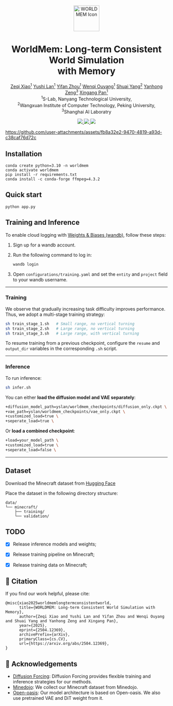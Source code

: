 
<br>
<p align="center">

<p align="center">
  <img src="assets/worldmem_logo.png" alt="WORLDMEM Icon" width="80"/>
</p>
<h1 align="center"><strong>WorldMem: Long-term Consistent World Simulation <br> with Memory</strong></h1>
  <p align="center"><span><a href=""></a></span>
              <a href="https://xizaoqu.github.io">Zeqi Xiao<sup>1</sup></a>
              <a href="https://nirvanalan.github.io/">Yushi Lan<sup>1</sup></a>
              <a href="https://zhouyifan.net/about/">Yifan Zhou<sup>1</sup></a>
              <a href="https://vicky0522.github.io/Wenqi-Ouyang/">Wenqi Ouyang<sup>1</sup></a>
              <a href="https://williamyang1991.github.io/">Shuai Yang<sup>2</sup></a>
              <a href="https://zengyh1900.github.io/">Yanhong Zeng<sup>3</sup></a>
              <a href="https://xingangpan.github.io/">Xingang Pan<sup>1</sup></a>    <br>
    <sup>1</sup>S-Lab, Nanyang Technological University, <br> <sup>2</sup>Wangxuan Institute of Computer Technology, Peking University,<br>  <sup>3</sup>Shanghai AI Laboratry
    </p>
</p>

<p align="center">
  <a href="https://arxiv.org/abs/2504.12369" target='_blank'>
    <img src="https://img.shields.io/badge/arXiv-2504.12369-blue?">
  </a>
  <a href="https://xizaoqu.github.io/worldmem/" target='_blank'>
    <img src="https://img.shields.io/badge/Project-&#x1F680-blue">
  </a>
<a href="https://huggingface.co/spaces/yslan/worldmem" target="_blank">
  <img src="https://img.shields.io/badge/🤗 HuggingFace-Demo-orange" />
</a>
</p>

https://github.com/user-attachments/assets/fb8a32e2-9470-4819-a93d-c38caf76d72c


## Installation

```
conda create python=3.10 -n worldmem
conda activate worldmem
pip install -r requirements.txt
conda install -c conda-forge ffmpeg=4.3.2
```


## Quick start

```
python app.py
```

## Training and Inference

To enable cloud logging with [Weights & Biases (wandb)](https://wandb.ai/site), follow these steps:

1. Sign up for a wandb account.
2. Run the following command to log in:

    ```bash
    wandb login
    ```

3. Open `configurations/training.yaml` and set the `entity` and `project` field to your wandb username.

---

### Training

We observe that gradually increasing task difficulty improves performance. Thus, we adopt a multi-stage training strategy:

```bash
sh train_stage_1.sh   # Small range, no vertical turning
sh train_stage_2.sh   # Large range, no vertical turning
sh train_stage_3.sh   # Large range, with vertical turning
```

To resume training from a previous checkpoint, configure the `resume` and `output_dir` variables in the corresponding `.sh` script.

---

### Inference

To run inference:

```bash
sh infer.sh
```

You can either **load the diffusion model and VAE separately**:

```bash
+diffusion_model_path=yslan/worldmem_checkpoints/diffusion_only.ckpt \
+vae_path=yslan/worldmem_checkpoints/vae_only.ckpt \
+customized_load=true \
+seperate_load=true \
```

Or **load a combined checkpoint**:

```bash
+load=your_model_path \
+customized_load=true \
+seperate_load=false \
```

---

## Dataset

Download the Minecraft dataset from [Hugging Face](https://huggingface.co/datasets/zeqixiao/worldmem_minecraft_dataset)

Place the dataset in the following directory structure:

```
data/
└── minecraft/
    ├── training/
    └── validation/
```


## TODO

- [x] Release inference models and weights;
- [x] Release training pipeline on Minecraft;
- [x] Release training data on Minecraft;



## 🔗 Citation

If you find our work helpful, please cite:

```
@misc{xiao2025worldmemlongtermconsistentworld,
      title={WORLDMEM: Long-term Consistent World Simulation with Memory}, 
      author={Zeqi Xiao and Yushi Lan and Yifan Zhou and Wenqi Ouyang and Shuai Yang and Yanhong Zeng and Xingang Pan},
      year={2025},
      eprint={2504.12369},
      archivePrefix={arXiv},
      primaryClass={cs.CV},
      url={https://arxiv.org/abs/2504.12369}, 
}
```

## 👏 Acknowledgements
- [Diffusion Forcing](https://github.com/buoyancy99/diffusion-forcing): Diffusion Forcing provides flexible training and inference strategies for our methods.
- [Minedojo](https://github.com/MineDojo/MineDojo): We collect our Minecraft dataset from Minedojo.
- [Open-oasis](https://github.com/etched-ai/open-oasis): Our model architecture is based on Open-oasis. We also use pretrained VAE and DiT weight from it.
